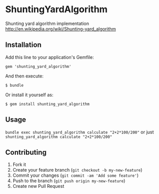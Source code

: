 # ShuntingYardAlgorithm

Shunting yard algorithm implementation http://en.wikipedia.org/wiki/Shunting-yard_algorithm

## Installation

Add this line to your application's Gemfile:

    gem 'shunting_yard_algorithm'

And then execute:

    $ bundle

Or install it yourself as:

    $ gem install shunting_yard_algorithm

## Usage

`bundle exec shunting_yard_algorithm calculate "2+2*100/200"` 
or just
`shunting_yard_algorithm calculate "2+2*100/200"` 

## Contributing

1. Fork it
2. Create your feature branch (`git checkout -b my-new-feature`)
3. Commit your changes (`git commit -am 'Add some feature'`)
4. Push to the branch (`git push origin my-new-feature`)
5. Create new Pull Request
